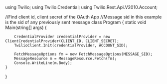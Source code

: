 using Twilio;
using Twilio.Credential;
using Twilio.Rest.Api.V2010.Account;

//Find client id, client secret of the OAuth App
//Message sid in this example is the sid of any previously sent message
class Program
{
    static void Main(string[] args)
    {
    
        CredentialProvider credentialProvider = new ClientCredentialProvider(CLIENT_ID, CLIENT_SECRET);
        TwilioClient.Init(credentialProvider, ACCOUNT_SID);
        
        FetchMessageOptions fm = new FetchMessageOptions(MESSAGE_SID);
        MessageResource m = MessageResource.Fetch(fm);
        Console.WriteLine(m.Body);
    }
}
